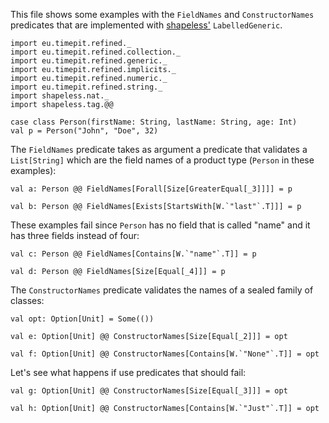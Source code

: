 This file shows some examples with the `FieldNames` and `ConstructorNames`
predicates that are implemented with [shapeless'][shapeless]
`LabelledGeneric`.

```tut:silent
import eu.timepit.refined._
import eu.timepit.refined.collection._
import eu.timepit.refined.generic._
import eu.timepit.refined.implicits._
import eu.timepit.refined.numeric._
import eu.timepit.refined.string._
import shapeless.nat._
import shapeless.tag.@@

case class Person(firstName: String, lastName: String, age: Int)
val p = Person("John", "Doe", 32)
```

The `FieldNames` predicate takes as argument a predicate that validates a
`List[String]` which are the field names of a product type (`Person` in these
examples):
```tut
val a: Person @@ FieldNames[Forall[Size[GreaterEqual[_3]]]] = p

val b: Person @@ FieldNames[Exists[StartsWith[W.`"last"`.T]]] = p
```

These examples fail since `Person` has no field that is called "name" and it
has three fields instead of four:
```tut:nofail
val c: Person @@ FieldNames[Contains[W.`"name"`.T]] = p

val d: Person @@ FieldNames[Size[Equal[_4]]] = p
```

The `ConstructorNames` predicate validates the names of a sealed family of
classes:
```tut
val opt: Option[Unit] = Some(())

val e: Option[Unit] @@ ConstructorNames[Size[Equal[_2]]] = opt

val f: Option[Unit] @@ ConstructorNames[Contains[W.`"None"`.T]] = opt
```

Let's see what happens if use predicates that should fail:
```tut:nofail
val g: Option[Unit] @@ ConstructorNames[Size[Equal[_3]]] = opt

val h: Option[Unit] @@ ConstructorNames[Contains[W.`"Just"`.T]] = opt
```

[shapeless]: https://github.com/milessabin/shapeless
